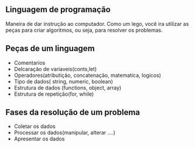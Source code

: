 ## Linguagem de programação
Maneira de dar instrução ao computador.
Como um lego, você ira utilizar as peças para criar algoritmos, ou seja, para resolver os problemas.

## Peças de um linguagem
- Comentarios
- Delcaração de variaveis(conts,let)
- Operadores(atributição, concatenação, matematica, logicos)
- Tipo de dados( string, numeric, boolean)
- Estrutura de dados (functions, object, array)
- Estrutura de repetição(for, while)

## Fases da resolução de um problema
- Coletar os dados
- Processar os dados(manipular, alterar ....)
- Apresentar os dados